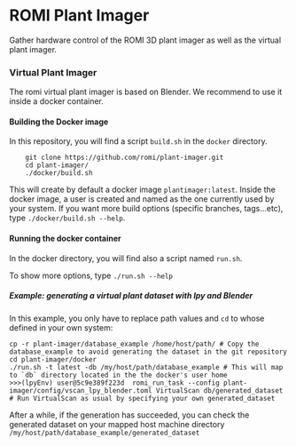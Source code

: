 # ROMI Plant Imager
Gather hardware control of the ROMI 3D plant imager as well as the virtual plant imager.

### Virtual Plant Imager
The romi virtual plant imager is based on Blender. We recommend to use it inside a docker container.

#### Building the Docker image
In this repository, you will find a script `build.sh` in the `docker` directory.

```
    git clone https://github.com/romi/plant-imager.git
    cd plant-imager/
    ./docker/build.sh
```
This will create by default a docker image `plantimager:latest`.
Inside the docker image, a user is created and named as the one currently used by your system.
If you want more build options (specific branches, tags...etc), type `./docker/build.sh --help`.

#### Running the docker container
In the docker directory, you will find also a script named `run.sh`.

To show more options, type `./run.sh --help`

##### Example: generating a virtual plant dataset with lpy and Blender
In this example, you only have to replace path values and `cd` to whose defined in your own system:
```
cp -r plant-imager/database_example /home/host/path/ # Copy the database_example to avoid generating the dataset in the git repository
cd plant-imager/docker
./run.sh -t latest -db /my/host/path/database_example # This will map to `db` directory located in the the docker's user home
>>>(lpyEnv) user@5c9e389f223d  romi_run_task --config plant-imager/config/vscan_lpy_blender.toml VirtualScan db/generated_dataset # Run VirtualScan as usual by specifying your own generated_dataset
```
After a while, if the generation has succeeded, you can check the generated dataset on your mapped host machine directory `/my/host/path/database_example/generated_dataset`
